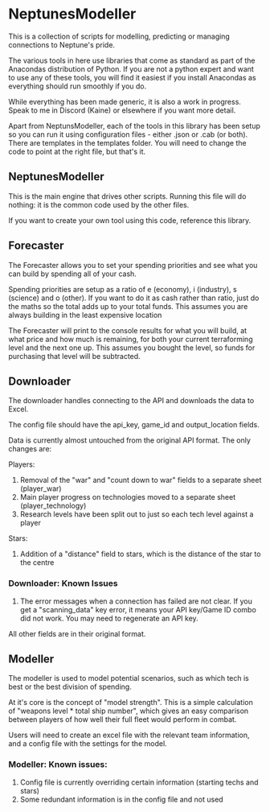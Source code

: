 # NeptunesModeller
This is a collection of scripts for modelling, predicting or managing connections to Neptune's pride.

The various tools in here use libraries that come as standard as part of the Anacondas distribution of Python. If you are not a python expert and want to use any of these tools, you will find it easiest if you install Anacondas as everything should run smoothly if you do. 

While everything has been made generic, it is also a work in progress. Speak to me in Discord (Kaine) or elsewhere if you want more detail.

Apart from NeptunsModeller, each of the tools in this library has been setup so you can run it using configuration files - either .json or .cab (or both). There are templates in the templates folder. You will need to change the code to point at the right file, but that's it.

## NeptunesModeller
This is the main engine that drives other scripts. Running this file will do nothing: it is the common code used by the other files. 

If you want to create your own tool using this code, reference this library.

## Forecaster
The Forecaster allows you to set your spending priorities and see what you can build by spending all of your cash. 

Spending priorities are setup as a ratio of e (economy), i (industry), s (science) and o (other). If you want to do it as cash rather than ratio, just do the maths so the total adds up to your total funds. This assumes you are always building in the least expensive location

The Forecaster will print to the console results for what you will build, at what price and how much is remaining, for both your current terraforming level and the next one up. This assumes you bought the level, so funds for purchasing that level will be subtracted. 

## Downloader
The downloader handles connecting to the API and downloads the data to Excel.

The config file should have the api_key, game_id and output_location fields. 

Data is currently almost untouched from the original API format. The only changes are:

Players:
1) Removal of the "war" and "count down to war" fields to a separate sheet (player_war)
2) Main player progress on technologies moved to a separate sheet  (player_technology)
3) Research levels have been split out to just so each tech level against a player

Stars:
1) Addition of a "distance" field to stars, which is the distance of the star to the centre

### Downloader: Known Issues
1) The error messages when a connection has failed are not  clear. If you get a "scanning_data" key error, it means your API key/Game ID combo did not work. You may need to regenerate an API key.




All other fields are in their original format. 

## Modeller
The modeller is used to model potential scenarios, such as which tech is best or the best division of spending.

At it's core is the concept of "model strength". This is a simple calculation of "weapons level * total ship number", which gives an easy comparison between players of how well their full fleet would perform in combat. 

Users will need to create an excel file with the relevant team information, and a config file with the settings for the model.

### Modeller: Known issues:
1) Config file is currently overriding certain information (starting techs and stars)
2) Some redundant information is in the config file and not used
